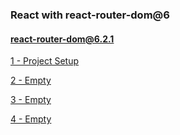 ### React with react-router-dom@6

#### react-router-dom@6.2.1

[1 - Project Setup ](../../tree/042fa55408731721812f87a6357cc9c535a26aa3/)

[2 - Empty ](../../tree//)

[3 - Empty ](../../tree//)

[4 - Empty ](../../tree//)
